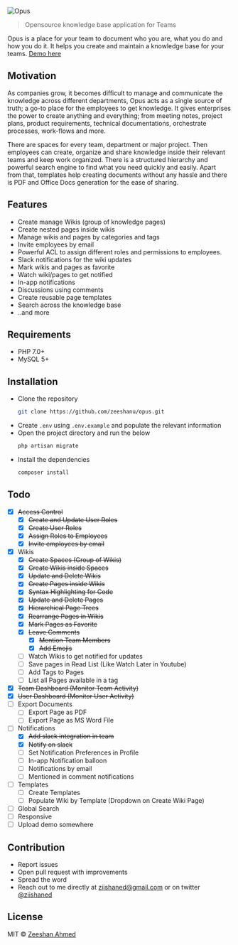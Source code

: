 ![Opus](http://i.imgur.com/WZvXEXY.png)

> Opensource knowledge base application for Teams

Opus is a place for your team to document who you are, what you do and how you do it. It helps you create and maintain a knowledge base for your teams. [Demo here](https://github.com/zeeshanu/opus/blob/master/demo.md) 


## Motivation
As companies grow, it becomes difficult to manage and communicate the knowledge across different departments, Opus acts as a single source of truth; a go-to place for the employees to get knowledge. It gives enterprises the power to create anything and everything; from meeting notes, project plans, product requirements, technical documentations, orchestrate processes, work-flows and more. 

There are spaces for every team, department or major project. Then employees can create, organize and share knowledge inside their relevant teams and keep work organized. There is a structured hierarchy and powerful search engine to find what you need quickly and easily. Apart from that, templates help creating documents without any hassle and there is PDF and Office Docs generation for the ease of sharing.

## Features

* Create manage Wikis (group of knowledge pages)
* Create nested pages inside wikis
* Manage wikis and pages by categories and tags
* Invite employees by email
* Powerful ACL to assign different roles and permissions to employees.
* Slack notifications for the wiki updates
* Mark wikis and pages as favorite
* Watch wiki/pages to get notified
* In-app notifications
* Discussions using comments
* Create reusable page templates
* Search across the knowledge base
* ..and more

## Requirements

* PHP 7.0+
* MySQL 5+

## Installation

- Clone the repository
  ```bash
  git clone https://github.com/zeeshanu/opus.git
  ```
- Create `.env` using `.env.example` and populate the relevant information
- Open the project directory and run the below
  ```bash
  php artisan migrate
  ```
- Install the dependencies
  ```bash
  composer install
  ```

## Todo

- [x] ~~Access Control~~
  - [x] ~~Create and Update User Roles~~ 
  - [x] ~~Create User Roles~~
  - [x] ~~Assign Roles to Employees~~
  - [x] ~~Invite employees by email~~
- [x] Wikis
  - [x] ~~Create Spaces (Group of Wikis)~~ 
  - [x] ~~Create Wikis inside Spaces~~
  - [x] ~~Update and Delete Wikis~~
  - [x] ~~Create Pages inside Wikis~~
  - [x] ~~Syntax Highlighting for Code~~
  - [x] ~~Update and Delete Pages~~
  - [x] ~~Hierarchical Page Trees~~
  - [x] ~~Rearrange Pages in Wikis~~
  - [x] ~~Mark Pages as Favorite~~
  - [x] ~~Leave Comments~~
    - [x] ~~Mention Team Members~~
    - [x] ~~Add Emojis~~
  - [ ] Watch Wikis to get notified for updates
  - [ ] Save pages in Read List (Like Watch Later in Youtube)
  - [ ] Add Tags to Pages
  - [ ] List all Pages available in a tag
- [x] ~~Team Dashboard (Monitor Team Activity)~~
- [x] ~~User Dashboard (Monitor User Activity)~~
- [ ] Export Documents
    - [ ] Export Page as PDF
    - [ ] Export Page as MS Word File
- [ ] Notifications  
  - [x] ~~Add slack integration in team~~
  - [x] ~~Notify on slack~~
  - [ ] Set Notification Preferences in Profile
  - [ ] In-app Notification balloon
  - [ ] Notifications by email
  - [ ] Mentioned in comment notifications
- [ ] Templates
  - [ ] Create Templates
  - [ ] Populate Wiki by Template (Dropdown on Create Wiki Page)
- [ ] Global Search
- [ ] Responsive
- [ ] Upload demo somewhere

## Contribution

* Report issues
* Open pull request with improvements
* Spread the word
* Reach out to me directly at ziishaned@gmail.com or on twitter [@ziishaned](https://twitter.com/ziishaned)

## License
MIT © [Zeeshan Ahmed](https://github.com/zeeshanu)
